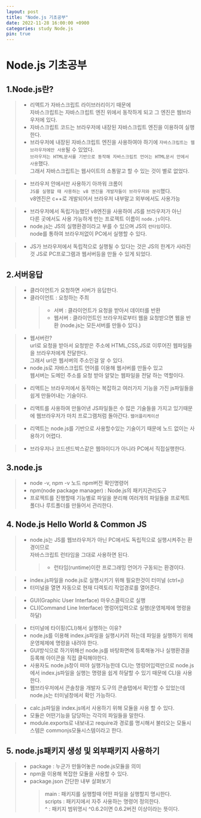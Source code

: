 ```yaml
---
layout: post
title: "Node.js 기초공부"
date: 2022-11-28 16:00:00 +0900
categories: study Node.js
pin: true
---
```


# Node.js 기초공부

## 1.Node.js란?

> - 리액트가 자바스크립트 라이브러리이기 때문에  
>    자바스크립트는 자바스크립트 엔진 위에서 동작하게 되고 그 엔진은 웹브라우저에 있다.
> - 자바스크립트 코드는 브라우저에 내장된 자바스크립트 엔진을 이용하여 실행한다.
> - 브라우저에 내장된 자바스크립트 엔진을 사용하여야 하기에 `자바스크립트는 웹브라우저에만 사용`될 수 있었다.  
>   `브라우저는 HTML문서를 기반으로 동작해 자바스크립트 언어는 HTML문서 안에서 사용`했다.  
>   그래서 자바스크립트는 웹사이트의 소통말고 할 수 있는 것이 별로 없었다.

> - 브라우저 안에서만 사용하기 아까워 크롬이  
>    `JS를 실행할 때 사용하는 v8 엔진을 개발자들이 브라우저와 분리`했다.  
>   v8엔진은 c++로 개발되어서 브라우저 내부말고 외부에서도 사용가능

> - 브라우저에서 독립가능했던 v8엔진을 사용하여 JS를 브라우저가 아닌  
>   다른 곳에서도 사용 가능하게 만는 프로젝트 이름이 `node.js`이다.
> - node.js는 JS의 실행환경이라고 부를 수 있으며
>   JS의 `런타임`이다.  
>   node를 통하여 브라우저없이 PC에서 실행할 수 있다.

> - JS가 브라우저에서 독립적으로 실행될 수 있다는 것은 JS의 한계가 사라진것 JS로 PC프로그램과 웹서버등을 만들 수 있게 되었다.

## 2.서버응답

> - 클라이언트가 요청하면 서버가 응답한다.
> - 클라이언트 : 요청하는 주최
>   > - 서버 : 클라이언트가 요청을 받아서 데이터를 반환
>   > - 웹서버 :
>   >   클라이언트인 브라우저로부터 웹을 요청받으면 웹을 반환 (node.js는 모든서버를 만들수 있다.)

> - 웹서버란?  
>   url로 요청을 받아서 요청받은 주소에 HTML,CSS,JS로 이루어진 웹파일들을 브라우저에게 전달한다.  
>   그래서 url은 웹서버의 주소인걸 알 수 있다.
> - node.js로 자바스크립트 언어를 이용해 웹서버를 만들수 있고  
>   웹서버는 도메인 주소를 요청 받아 알맞는 웹파일을 전달 하는 역할이다.

> - 리액트는 브라우저에서 동작하는 복잡하고 여러가지 기능을 가진 js파일들을 쉽게 만들어내는 기술이다.

> - 리액트를 사용하여 만들어낸 JS파일들은 수 많은 기술들을 가지고 있기때문에 웹브라우저가 마치 프로그램처럼 돌아간다. `웹어플리케이션`

> - 리액트는 node.js를 기반으로 사용할수있는 기술이기 때문에 노드 없이는 사용하기 어렵다.

> - 브라우저나 코드샌드박스같은 웹아이디가 아니라 PC에서 직접실행한다.

## 3.node.js

> - node -v, npm -v 노드 npm버전 확인명령어
> - npm(node package manager) : Node.js의 패키지관리도구
> - 프로젝트를 진행할때 기능별로 파일을 분리해 여러개의 파일들을 프로젝트 폴더나 루트폴더를 만들어서 관리한다.

## 4. Node.js Hello World & Common JS

> - node.js는 JS를 웹브라우저가 아닌 PC에서도 독립적으로 실행시켜주는 환경이므로  
>   자바스크립트 런타임을 그대로 사용하면 된다.
>   > - 런타임(runtime)이란 프로그래밍 언어가 구동되는 환경이다.

> - index.js파일을 node.js로 실행시키기 위해 필요한것이 터미널 (ctrl+j)
> - 터미널을 열면 자동으로 현재 디렉토리 작업경로를 열어준다.

> - GUI(Graphic User Interface) 마우스클릭으로 실행
> - CLI(Command Line Interface) 명렁어입력으로 실행(운영체제에 명령을 하달)

> - 터미널에 타이핑(CLI)해서 실행하는 이유?
> - node.js를 이용해 index.js파일을 실행시키려 하는데 파일을 실행하기 위해 운영체제에 명령을 내려야 한다.
> - GUI방식으로 하기위해선 node.js를 바탕화면에 등록해놓거나 실행환경을 등록해 아이콘을 직접 클릭해야한다.
> - 사용자도 node.js창이 떠야 실행가능한데 CLI는 명렁어입력만으로 node.js에서 index.js파일을 실행는 명령을 쉽게 하달할 수 있기 때문에 CLI을 사용한다.
> - 웹브라우저에서 콘솔창을 개발자 도구의 콘솔탭에서 확인할 수 있었는데 node.js는 터미널창에서 확인 가능하다.

> - calc.js파일을 index.js에서 사용하기 위해 모듈을 사용 할 수 있다.
> - 모듈은 어떤기능을 담당하는 각각의 파일들을 말한다.
> - module.exports로 내보내고 require과 경로를 명시해서 불러오는 모듈시스템은 commonjs모듈시스템이라고 한다.

## 5. node.js패키지 생성 및 외부패키지 사용하기

> - package : 누군가 만들어놓은 node.js모듈을 의미
> - npm을 이용해 복잡한 모듈을 사용할 수 있다.
> - package.json 간단한 내부 살펴보기
>   > main : 패키지를 실행할때 어떤 파일을 실행할지 명시한다.  
>   > scripts : 패키지에서 자주 사용하는 명령어 정의한다.  
>   > ^ : 패키지 범위명시 ^0.6.2이면 0.6.2버전 이상이라는 뜻이다.
